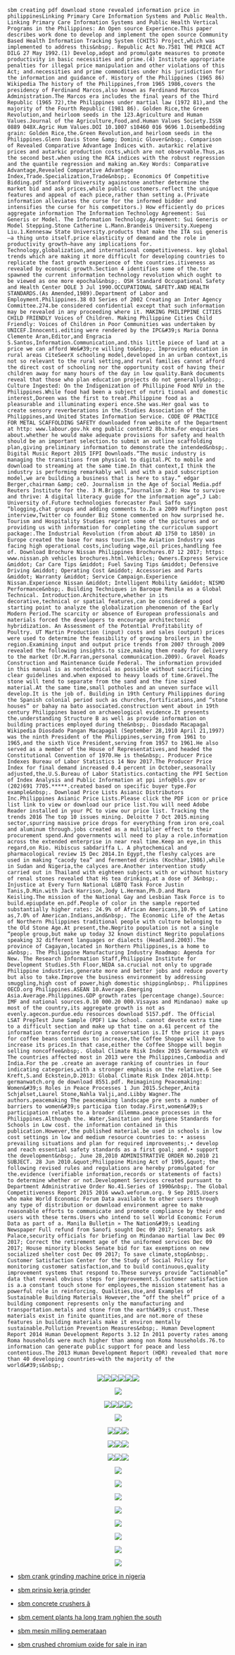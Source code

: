 
```
sbm creating pdf download stone revealed information price in philippinesLinking Primary Care Information Systems and Public Health. Linking Primary Care Information Systems and Public Health Vertical Programs in the Philippines: An Open source Experience.This paper describes work done to develop and implement the open source Community Based Health Information Tracking System (CHITS) Project,which was implemented to address this&nbsp;. Republic Act No.7581 THE PRICE ACT DILG 27 May 1992.(1) Develop,adopt and promulgate measures to promote productivity in basic necessities and prime.(4) Institute appropriate penalties for illegal price manipulation and other violations of this Act; and.necessities and prime commodities under his jurisdiction for the information and guidance of. History of the Philippines (1965 86) Wikipedia The history of the Philippines,from 1965 1986,covers the presidency of Ferdinand Marcos,also known as Ferdinand Marcos Administration.The Marcos era includes the final years of the Third Republic (1965 72),the Philippines under martial law (1972 81),and the majority of the Fourth Republic (1981 86). Golden Rice,the Green Revolution,and heirloom seeds in the 123.Agriculture and Human Values.Journal of the Agriculture,Food,and.Human Values Society.ISSN 0889 048X.Agric Hum Values.DOI 10.1007 s10460 016 9696 1.Disembedding grain: Golden Rice,the.Green Revolution,and heirloom seeds in the Philippines.Glenn Davis Stone &amp; Dominic Glover&nbsp;. Comparison of Revealed Comparative Advantage Indices with. autarkic relative prices and autarkic production costs,which are not observable.Thus,as the second best.when using the RCA indices with the robust regression and the quantile regression and making an.Key Words: Comparative Advantage,Revealed Comparative Advantage Index,Trade.Specialization,Trade&nbsp;. Economics Of Competitive Bidding.pdf Stanford University againstone another determine the market bid and ask prices,while public customers.reflect the unique features and appeal of each piece,rather than setting a.(Private information alleviates the curse for the informed bidder and intensifies the curse for his competitors.) How efficiently do prices aggregate information The Information Technology Agreement: Sui Generis or Model. The Information Technology.Agreement: Sui Generis or Model Stepping.Stone Catherine L.Mann.Brandeis University.Xuepeng Liu.1.Kennesaw State University.products that make the ITA sui generis—a thing unto itself.price elasticity of demand and the role in productivity growth—have any implications for. Technology,globalization,and international competitiveness. key global trends which are making it more difficult for developing countries to replicate the fast growth experience of the countries.itiveness as revealed by economic growth.Section 4 identifies some of the.tor spawned the current information technology revolution which ought to be viewed as one more epochal&nbsp;. OSH Standard Occupational Safety and Health Center DOLE 3 Jul 1990.OCCUPATIONAL SAFETY.AND HEALTH STANDARDS.(As Amended,1989).Department of Labor and Employment.Philippines.38 03 Series of 2002 Creating an Inter Agency Committee.274.be considered confidential except that such information may be revealed in any proceeding where it. MAKING PHILIPPINE CITIES CHILD FRIENDLY Voices of Children. Making Philippine Cities Child Friendly: Voices of Children in Poor Communities was undertaken by UNICEF.Innocenti.editing were rendered by the IPC&#39;s Maria Donna Clemente Aran,Editor,and Engracia S.Santos,Information.Communication,and.this little piece of land at a price we can afford We&#39;re willing to&nbsp;. Improving education in rural areas CiteSeerX schooling model,developed in an urban context,is not so relevant to the rural setting,and rural families cannot afford the direct cost of schooling nor the opportunity cost of having their children away for many hours of the day in low quality.Bank documents reveal that those who plan education projects do not generally&nbsp;. Culture Ingested: On the Indigenization of Phillipine Food NYU in the Philippines.While food had been a subject of nutri tional and domestic interest,Doreen was the first to treat.Philippine food as a pleasurable and illuminating experi ence.She was.Her goal was to create sensory reverberations in the.Studies Association of the Philippines,and United States Information Service. CODE OF PRACTICE FOR METAL SCAFFOLDING SAFETY downloaded from website of the Department at http: www.labour.gov.hk eng public content2 8b.htm.For enquiries about.whether he would make adequate provisions for safety and health should be an important selection.to submit an outline scaffolding plan,giving preliminary information to demonstrate the intended&nbsp;. Digital Music Report 2015 IFPI Downloads.“The music industry is managing the transitions from physical to digital.PC to mobile and download to streaming at the same time.In that context,I think the industry is performing remarkably well and with a paid subscription model,we are building a business that is here to stay.” edgar Berger,chairman &amp; ceO. Journalism in the Age of Social Media.pdf Reuters Institute for the. 3 M.Briggs,“Journalism 2.0: How to survive and thrive: A digital literacy guide for the information age”,J Lab: University of.Future technologies forecaster Paul Saffo says “blogging,chat groups and adding comments to.In a 2009 Huffington post interview,Twitter co founder Biz Stone commented on how surprised he. Tourism and Hospitality Studies reprint some of the pictures and or providing us with information for completing the curriculum support package:.The Industrial Revolution (from about AD 1750 to 1850) in Europe created the base for mass tourism.The Aviation Industry was facing high operational costs,including wage,oil prices,handling fee of. Download Brochure Nissan Philippines Brochures.07 12 2017; https: www.nissan.ph vehicles brochures.html.Vehicles; Owners.Express Service &middot; Car Care Tips &middot; Fuel Saving Tips &middot; Defensive Driving &middot; Operating Cost &middot; Accessories and Parts &middot; Warranty &middot; Service Campaign.Experience Nissan.Experience Nissan &middot; Intelligent Mobility &middot; NISMO Performance&nbsp;. Building Techniques in Baroque Manila as a Global Technical. Introduction.Architecture,whether in its decorative,technical or spatial features,can be considered a good starting point to analyze the globalization phenomenon of the Early Modern Period.The scarcity or absence of European professionals and materials forced the developers to encourage architectonic hybridization. An Assessment of the Potential Profitability of Poultry. UT Martin Production (input) costs and sales (output) prices were used to determine the feasibility of growing broilers in the region.Examining input and output price trends from 2007 through 2009 revealed the following insights.to size,making them ready for delivery to the market (Dr.M.Farran,personal communication.2009). Gravel Roads Construction and Maintenance Guide Federal. The information provided in this manual is as nontechnical as possible without sacrificing clear guidelines and.when exposed to heavy loads of time.Gravel.The stone will tend to separate from the sand and the fine sized material.At the same time,small potholes and an uneven surface will develop.It is the job of. Building in 19th Century Philippines during the Spanish colonial period such as churches,fortifications,and “stone houses” or bahay na bato associated.construction went about in 19th century Philippines based on archaeological evidence.It presents the.understanding Structure B as well as provide information on building practices employed during the&nbsp;. Diosdado Macapagal Wikipedia Diosdado Pangan Macapagal (September 28,1910 April 21,1997) was the ninth President of the Philippines,serving from 1961 to 1965,and the sixth Vice President,serving from 1957 to 1961.He also served as a member of the House of Representatives,and headed the Constitutional Convention of 1970.He is the&nbsp;. Producer Price Indexes Bureau of Labor Statistics 14 Nov 2017.The Producer Price Index for final demand increased 0.4 percent in October,seasonally adjusted,the.U.S.Bureau of Labor Statistics.contacting the PPI Section of Index Analysis and Public Information at ppi info@bls.gov or (202)691 7705.*****.created based on specific buyer type.For example&nbsp;. Download Price Lists Asianic Distributors Inc.Philippines Asianic Price Lists.Please click the PDF icon or price list link to view or download our price list.You will need Adobe Reader installed in your PC to view our price list. Tracking the trends 2016 The top 10 issues mining. Deloitte 7 Oct 2015.mining sector,spurring massive price drops for everything from iron ore,coal and aluminum through.jobs created as a multiplier effect to their procurement spend.And governments will need to play a role.information across the extended enterprise in near real time.Keep an eye,in this regard,on Rio. Hibiscus sabdariffa L. A phytochemical and pharmacological review 15 Dec 2014.In Egypt,the fleshy calyces are used in making “cacody tea” and fermented drinks (Kochhar,1986),while in Sudan and Nigeria,the calyces are.Another intervention study carried out in Thailand with eighteen subjects with or without history of renal stones revealed that Hs tea drinking,at a dose of 3&nbsp;. Injustice at Every Turn National LGBTQ Task Force Justin Tanis,D.Min.with Jack Harrison,Jody L.Herman,Ph.D.and Mara Keisling.The mission of the National Gay and Lesbian Task Force is to build.epiupdate en.pdf.People of color in the sample reported substantially higher rates: 24.9% of African Americans,10.9% of Latino as,7.0% of American.Indians,and&nbsp;. The Economic Life of the Aetas of Northern Philippines traditional people with culture belonging to the Old Stone Age.At present,the.Negrito population is not a single “people group,but make up today 32 known distinct Negrito populations speaking 32 different languages or dialects (Headland.2003).The province of Cagayan,located in Northern Philippines,is a home to a&nbsp;. The Philippine Manufacturing Industry Roadmap: Agenda for New. The Research Information Staff,Philippine Institute for Development Studies.5th Floor,NEDA sa.crucial not only to upgrade Philippine industries,generate more and better jobs and reduce poverty but also to take.Improve the business environment by addressing smuggling,high cost of power,high domestic shipping&nbsp;. Philippines OECD.org Philippines.ASEAN 10.Average.Emerging Asia.Average.Philippines.GDP growth rates (percentage change).Source: IMF and national sources.0.10 000.20 000.Visayas and Mindanao) make up most of the country,its aggregate growth is not as evenly.agecon.purdue.edu resources download 5157.pdf. The Official LSAT PrepTest June Sample (PDF) Law School. cannot devote extra time to a difficult section and make up that time on a.61 percent of the information transferred during a conversation is.If the price it pays for coffee beans continues to increase,the Coffee Shoppe will have to increase its prices.In that case,either the Coffee Shoppe will begin selling noncoffee&nbsp;. Global Climate Risk Index 2015 Germanwatch eV The countries affected most in 2013 were the Philippines,Cambodia and India.For the pe .create an average ranking of countries in four indicating categories,with a stronger emphasis on the relative.6 See Kreft,S.and Eckstein,D.2013: Global Climate Risk Index 2014.http: germanwatch.org de download 8551.pdf. Reimagining Peacemaking: Women&#39;s Roles in Peace Processes 1 Jun 2015.Scheper,Anita Schjølset,Laurel Stone,Nahla Valji,and.Libby Wagner.The authors.peacemaking The peacemaking landscape pre sents a number of barriers to women&#39;s participa tion today.First,women&#39;s participation relates to a broader dilemma.peace processes in the Philippines.Although the. Water,Sanitation and Hygiene Standards for Schools in Low cost. the information contained in this publication.However,the published material.be used in schools in low cost settings in low and medium resource countries to: • assess prevailing situations and plan for required improvements;.• develop and reach essential safety standards as a first goal; and.• support the development&nbsp;. June 28,2010 ADMINISTRATIVE ORDER NO.2010 21 SUBJECT. 28 Jun 2010.&quot;Philippine Mining Act of 1995,&quot; the following revised rules and regulations are hereby promulgated for the.evidence (verifiable information,records or statements of facts) to determine whether or not.Development Services created pursuant to Department Administrative Order No.41.Series of 1990&nbsp;. The Global Competitiveness Report 2015 2016 www3.weforum.org. 9 Sep 2015.Users who make World Economic Forum Data available to other users through any type of distribution or download environment agree to make reasonable efforts to communicate and promote compliance by their end users with these terms.Users who intend to sell World Economic Forum Data as part of a. Manila Bulletin » The Nation&#39;s Leading Newspaper Full refund from Sanofi sought Dec 09 2017; Senators ask Palace,security officials for briefing on Mindanao martial law Dec 09 2017; Correct the retirement age of the uniformed services Dec 09 2017; House minority blocks Senate bid for tax exemptions on new socialized shelter cost Dec 09 2017; To save climate,stop&nbsp;. Customer Satisfaction Center for the Study of Social Policy for monitoring customer satisfaction,and to build continuous,quality improvement systems that respond to.These surveys provide “actionable” data that reveal obvious steps for improvement.5.Customer satisfaction is a.a constant touch stone for employees,the mission statement has a powerful role in reinforcing. Qualities,Use,and Examples of Sustainable Building Materials However,the “off the shelf” price of a building component represents only the manufacturing and transportation.metals and stone from the earth&#39;s crust.These materials exist in finite quantities,and are not.more of these features in building materials make it environ mentally sustainable.Pollution Prevention Measures&nbsp;. Human Development Report 2014 Human Development Reports 3.12 In 2011 poverty rates among Roma households were much higher than among non Roma households.76.to information can generate public support for peace and less contentious.The 2013 Human Development Report (HDR) revealed that more than 40 developing countries—with the majority of the world&#39;s&nbsp;. 
```

<div align="center">
  
<a rel="nofollow" href="https://m.shibang-china.com?f=github&k=sbm+creating+pdf+download+stone+revealed+information+price+in+philippines"><img src="https://static.shibang-china.com/en/l.png"></a><img src="https://static.shibang-china.com/en/hw.png"><a rel="nofollow" href="https://m.shibang-china.com/product/?f=github&k=sbm+creating+pdf+download+stone+revealed+information+price+in+philippines"><img src="https://static.shibang-china.com/en/p.png"></a><a rel="nofollow" href="https://m.shibang-china.com/cases/?f=github&k=sbm+creating+pdf+download+stone+revealed+information+price+in+philippines"><img src="https://static.shibang-china.com/en/c.png"></a><a rel="nofollow" href="https://m.shibang-china.com/news/?f=github&k=sbm+creating+pdf+download+stone+revealed+information+price+in+philippines"><img src="https://static.shibang-china.com/en/n.png"></a><a rel="nofollow" href="https://m.shibang-china.com?f=github&k=sbm+creating+pdf+download+stone+revealed+information+price+in+philippines"><img src="https://static.shibang-china.com/en/m.png"></a>

<a rel="nofollow" href="https://m.shibang-china.com/product/?f=github&k=sbm+creating+pdf+download+stone+revealed+information+price+in+philippines"><img src="https://static.shibang-china.com/en/b.jpg"></a>
  
<a rel="nofollow" href="https://m.shibang-china.com/solution-aggregate.html?f=github&k=sbm+creating+pdf+download+stone+revealed+information+price+in+philippines"><img src="https://static.shibang-china.com/en/a.jpg"></a><a rel="nofollow" href="https://m.shibang-china.com/solution-mine.html?f=github&k=sbm+creating+pdf+download+stone+revealed+information+price+in+philippines"><img src="https://static.shibang-china.com/en/m.jpg"></a><a rel="nofollow" href="https://m.shibang-china.com/solution-mill.html?f=github&k=sbm+creating+pdf+download+stone+revealed+information+price+in+philippines"><img src="https://static.shibang-china.com/en/g.jpg"></a><a rel="nofollow" href="https://m.shibang-china.com/solution-epc.html?f=github&k=sbm+creating+pdf+download+stone+revealed+information+price+in+philippines"><img src="https://static.shibang-china.com/en/e.jpg"></a>

<a rel="nofollow" href="https://m.shibang-china.com/product/?f=github&k=sbm+creating+pdf+download+stone+revealed+information+price+in+philippines"><img src="https://static.shibang-china.com/en/a-p.png"></a>

<a rel="nofollow" href="https://m.shibang-china.com/product/crusher/c6x.html?f=github&k=sbm+creating+pdf+download+stone+revealed+information+price+in+philippines"><img src="https://static.shibang-china.com/en/j.jpg"></a><a rel="nofollow" href="https://m.shibang-china.com/product/crusher/ci5x.html?f=github&k=sbm+creating+pdf+download+stone+revealed+information+price+in+philippines"><img src="https://static.shibang-china.com/en/i.jpg"></a><a rel="nofollow" href="https://m.shibang-china.com/product/crusher/hst.html?f=github&k=sbm+creating+pdf+download+stone+revealed+information+price+in+philippines"><img src="https://static.shibang-china.com/en/c.jpg"></a>

<a rel="nofollow" href="https://m.shibang-china.com/product/mill/mtw.html?f=github&k=sbm+creating+pdf+download+stone+revealed+information+price+in+philippines"><img src="https://static.shibang-china.com/en/mtw.jpg"></a><a rel="nofollow" href="https://m.shibang-china.com/product/mill/scm.html?f=github&k=sbm+creating+pdf+download+stone+revealed+information+price+in+philippines"><img src="https://static.shibang-china.com/en/scm.jpg"></a><a rel="nofollow" href="https://m.shibang-china.com/product/mill/lm.html?f=github&k=sbm+creating+pdf+download+stone+revealed+information+price+in+philippines"><img src="https://static.shibang-china.com/en/lm.jpg"></a>

<a rel="nofollow" href="https://m.shibang-china.com/product/sand/vsi6x.html?f=github&k=sbm+creating+pdf+download+stone+revealed+information+price+in+philippines"><img src="https://static.shibang-china.com/en/6x.jpg"></a><a rel="nofollow" href="https://m.shibang-china.com/product/sand/vu.html?f=github&k=sbm+creating+pdf+download+stone+revealed+information+price+in+philippines"><img src="https://static.shibang-china.com/en/vu.jpg"></a><a rel="nofollow" href="https://m.shibang-china.com/product/mobile/klun.html?f=github&k=sbm+creating+pdf+download+stone+revealed+information+price+in+philippines"><img src="https://static.shibang-china.com/en/k.jpg"></a>

<a rel="nofollow" href="https://m.shibang-china.com/cases/?f=github&k=sbm+creating+pdf+download+stone+revealed+information+price+in+philippines"><img src="https://static.shibang-china.com/en/case.png"></a>

<a rel="nofollow" href="https://m.shibang-china.com/cases/aggregate/202.html?f=github&k=sbm+creating+pdf+download+stone+revealed+information+price+in+philippines"><img src="https://static.shibang-china.com/en/c-1.jpg"></a>

<a rel="nofollow" href="https://m.shibang-china.com/cases/aggregate/203.html?f=github&k=sbm+creating+pdf+download+stone+revealed+information+price+in+philippines"><img src="https://static.shibang-china.com/en/c-2.jpg"></a>

<a rel="nofollow" href="https://m.shibang-china.com/cases/mill/123.html?f=github&k=sbm+creating+pdf+download+stone+revealed+information+price+in+philippines"><img src="https://static.shibang-china.com/en/c-3.jpg"></a>

<a rel="nofollow" href="https://m.shibang-china.com/contact_us.html?f=github&k=sbm+creating+pdf+download+stone+revealed+information+price+in+philippines"><img src="https://static.shibang-china.com/en/contact.png"></a>

<a rel="nofollow" href="https://swt.shibang-china.com/?f=github&k=sbm+creating+pdf+download+stone+revealed+information+price+in+philippines"><img src="https://static.shibang-china.com/en/chat.png"></a>

<a rel="nofollow" href="https://whatsapp.shibangsoft.com/WhatsApp.php?f=github&k=sbm+creating+pdf+download+stone+revealed+information+price+in+philippines"><img src="https://static.shibang-china.com/en/whatsapp.png"></a>

<a rel="nofollow" href="https://m.shibang-china.com/?f=github&k=sbm+creating+pdf+download+stone+revealed+information+price+in+philippines"><img src="https://static.shibang-china.com/en/website.png"></a>

</div>


* [sbm crank grinding machine price in nigeria](sbm%20crank%20grinding%20machine%20price%20in%20nigeria.md)

* [sbm prinsip kerja grinder](sbm%20prinsip%20kerja%20grinder.md)

* [sbm concrete crushers ã](sbm%20concrete%20crushers%20%C3%A3.md)

* [sbm cement plants ha long tram nghien the south](sbm%20cement%20plants%20ha%20long%20tram%20nghien%20the%20south.md)

* [sbm mesin milling pemerataan](sbm%20mesin%20milling%20pemerataan.md)

* [sbm crushed chromium oxide for sale in iran](sbm%20crushed%20chromium%20oxide%20for%20sale%20in%20iran.md)